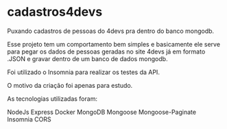 # cadastros4devs
Puxando cadastros de pessoas do 4devs pra dentro do banco mongodb.

Esse projeto tem um comportamento bem simples e basicamente ele serve para pegar os dados de pessoas geradas no site 4devs já em formato .JSON e gravar dentro de um banco de dados mongodb.

Foi utilizado o Insomnia para realizar os testes da API.

O motivo da criação foi apenas para estudo.

As tecnologias utilizadas foram:

NodeJs
Express
Docker
MongoDB
Mongoose
Mongoose-Paginate
Insomnia
CORS
